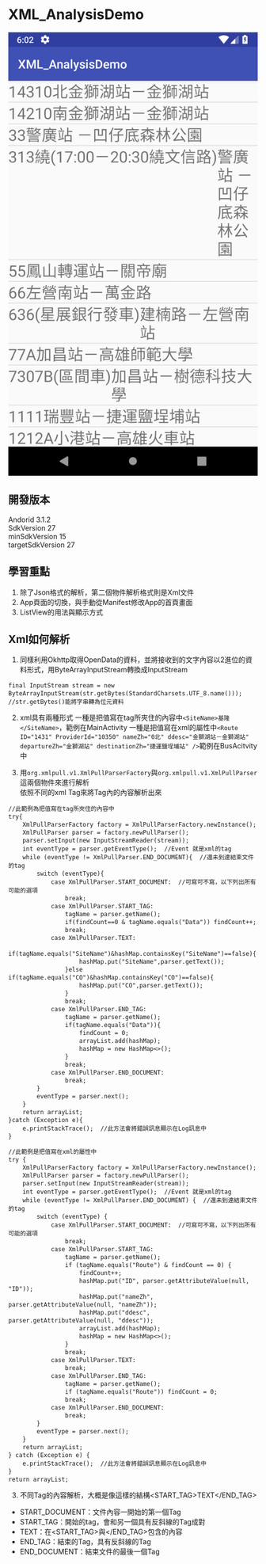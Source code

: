 # XML_AnalysisDemo

![image](https://github.com/Jimison-TW/AndroidDemo04-XML_AnalysisDemo/blob/master/device-2018-07-27-180303.png?raw=true)

## 開發版本
Andorid 3.1.2 </br>
SdkVersion 27 </br>
minSdkVersion 15 </br>
targetSdkVersion 27 </br>

## 學習重點
1. 除了Json格式的解析，第二個物件解析格式則是Xml文件
2. App頁面的切換，與手動從Manifest修改App的首頁畫面
3. ListView的用法與顯示方式

## Xml如何解析
1. 同樣利用Okhttp取得OpenData的資料，並將接收到的文字內容以2進位的資料形式，用ByteArrayInputStream轉換成InputStream
```java=
final InputStream stream = new ByteArrayInputStream(str.getBytes(StandardCharsets.UTF_8.name()));  //str.getBytes()能將字串轉為位元資料
```

2. xml具有兩種形式
一種是把值寫在tag所夾住的內容中`<SiteName>基隆</SiteName>`，範例在MainActivity
一種是把值寫在xml的屬性中`<Route ID="1431" ProviderId="10350" nameZh="0北" ddesc="金獅湖站－金獅湖站" departureZh="金獅湖站" destinationZh="捷運鹽埕埔站" />`範例在BusAcitvity中


2. 用`org.xmlpull.v1.XmlPullParserFactory`與`org.xmlpull.v1.XmlPullParser`這兩個物件來進行解析</br>
依照不同的xml Tag來將Tag內的內容解析出來
```java=
//此範例為把值寫在tag所夾住的內容中
try{
    XmlPullParserFactory factory = XmlPullParserFactory.newInstance();
    XmlPullParser parser = factory.newPullParser();
    parser.setInput(new InputStreamReader(stream));
    int eventType = parser.getEventType();  //Event 就是xml的tag
    while (eventType != XmlPullParser.END_DOCUMENT){  //還未到達結束文件的tag
        switch (eventType){
            case XmlPullParser.START_DOCUMENT:  //可寫可不寫，以下列出所有可能的選項
                break;
            case XmlPullParser.START_TAG:
                tagName = parser.getName();
                if(findCount==0 & tagName.equals("Data")) findCount++;
                break;
            case XmlPullParser.TEXT:
                if(tagName.equals("SiteName")&hashMap.containsKey("SiteName")==false){
                    hashMap.put("SiteName",parser.getText());
                }else if(tagName.equals("CO")&hashMap.containsKey("CO")==false){
                    hashMap.put("CO",parser.getText());
                }
                break;
            case XmlPullParser.END_TAG:
                tagName = parser.getName();
                if(tagName.equals("Data")){
                    findCount = 0;
                    arrayList.add(hashMap);
                    hashMap = new HashMap<>();
                }
                break;
            case XmlPullParser.END_DOCUMENT:
                break;
        }
        eventType = parser.next();
    }
    return arrayList;
}catch (Exception e){
    e.printStackTrace();  //此方法會將錯誤訊息顯示在Log訊息中
}
```

```java=
//此範例是把值寫在xml的屬性中
try {
    XmlPullParserFactory factory = XmlPullParserFactory.newInstance();
    XmlPullParser parser = factory.newPullParser();
    parser.setInput(new InputStreamReader(stream));
    int eventType = parser.getEventType();  //Event 就是xml的tag
    while (eventType != XmlPullParser.END_DOCUMENT) {  //還未到達結束文件的tag
        switch (eventType) {
            case XmlPullParser.START_DOCUMENT:  //可寫可不寫，以下列出所有可能的選項
                break;
            case XmlPullParser.START_TAG:
                tagName = parser.getName();
                if (tagName.equals("Route") & findCount == 0) {
                    findCount++;
                    hashMap.put("ID", parser.getAttributeValue(null, "ID"));
                    hashMap.put("nameZh", parser.getAttributeValue(null, "nameZh"));
                    hashMap.put("ddesc", parser.getAttributeValue(null, "ddesc"));
                    arrayList.add(hashMap);
                    hashMap = new HashMap<>();
                }
                break;
            case XmlPullParser.TEXT:
                break;
            case XmlPullParser.END_TAG:
                tagName = parser.getName();
                if (tagName.equals("Route")) findCount = 0;
                break;
            case XmlPullParser.END_DOCUMENT:
                break;
        }
        eventType = parser.next();
    }
    return arrayList;
} catch (Exception e) {
    e.printStackTrace();  //此方法會將錯誤訊息顯示在Log訊息中
}
return arrayList;
```

3. 不同Tag的內容解析，大概是像這樣的結構<START_TAG>TEXT</END_TAG>
* START_DOCUMENT：文件內容一開始的第一個Tag
* START_TAG：開始的tag，會和另一個具有反斜線的Tag成對
* TEXT：在<START_TAG>與</END_TAG>包含的內容
* END_TAG：結束的Tag，具有反斜線的Tag
* END_DOCUMENT：結束文件的最後一個Tag